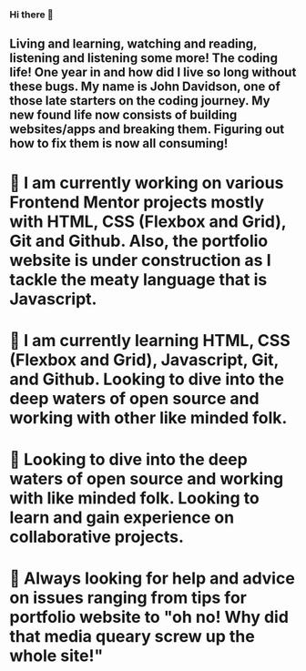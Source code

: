 ### Hi there 👋

## Living and learning, watching and reading, listening and listening some more! The coding life! One year in and how did I live so long without these bugs. My name is John Davidson, one of those late starters on the coding journey. My new found life now consists of building websites/apps and breaking them. Figuring out how to fix them is now all consuming! 

# 🔭 I am currently working on various Frontend Mentor projects mostly with HTML, CSS (Flexbox and Grid), Git and Github. Also, the portfolio website is under construction as I tackle the meaty language that is Javascript.

# 🌱 I am currently learning HTML, CSS (Flexbox and Grid), Javascript, Git, and Github. Looking to dive into the deep waters of open source and working with other like minded folk. 

# 👯 Looking to dive into the deep waters of open source and working with like minded folk. Looking to learn and gain experience on collaborative projects. 

# 🤔 Always looking for help and advice on issues ranging from tips for portfolio website to "oh no! Why did that media queary screw up the whole site!"
